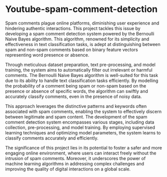 # Youtube-spam-comment-detection

Spam comments plague online platforms, diminishing user experience and hindering authentic interactions. This project tackles this issue by developing a spam comment detection system powered by the Bernoulli Naive Bayes algorithm. This algorithm, renowned for its simplicity and effectiveness in text classification tasks, is adept at distinguishing between spam and non-spam comments based on binary feature vectors representing word presence or absence. 

Through meticulous dataset preparation, text pre-processing, and model training, the system aims to automatically filter out irrelevant or harmful comments. The Bernoulli Naive Bayes algorithm is well-suited for this task due to its ability to handle text classification tasks efficiently. By modelling the probability of a comment being spam or non-spam based on the presence or absence of specific words, the algorithm can swiftly and accurately classify comments, even in the presence of noisy data.

This approach leverages the distinctive patterns and keywords often associated with spam comments, enabling the system to effectively discern between legitimate and spam content. The development of the spam comment detection system encompasses various stages, including data collection, pre-processing, and model training. By employing supervised learning techniques and optimizing model parameters, the system learns to classify comments accurately and efficiently. 

The significance of this project lies in its potential to foster a safer and more engaging online environment, where users can interact freely without the intrusion of spam comments. Moreover, it underscores the power of machine learning algorithms in addressing complex challenges and improving the quality of digital interactions on a global scale.
